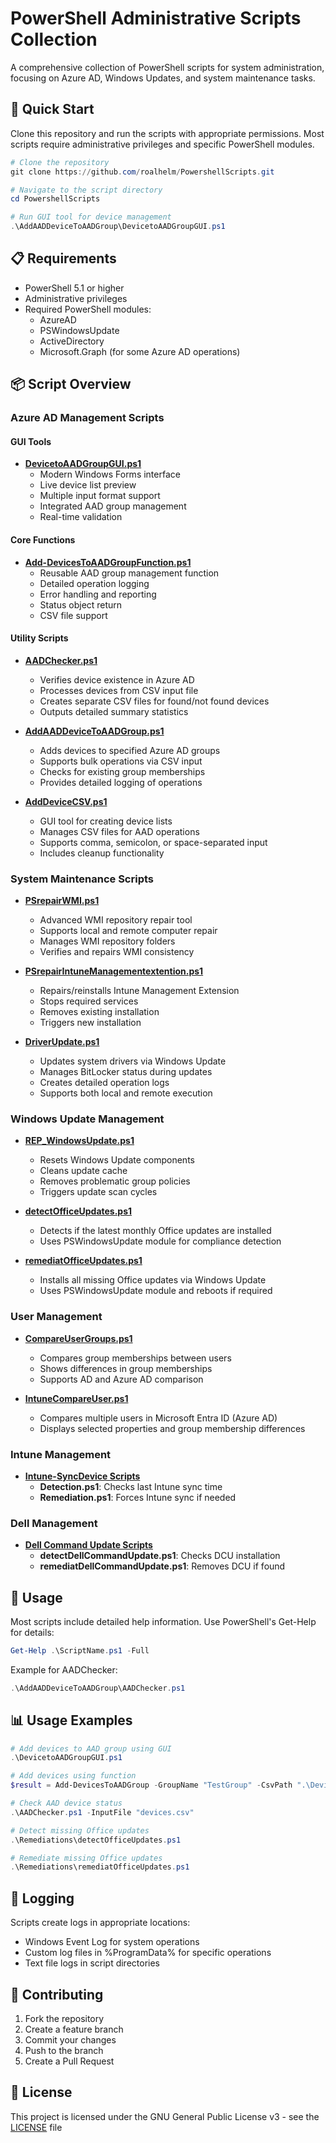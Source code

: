 # PowerShell Administrative Scripts Collection

A comprehensive collection of PowerShell scripts for system administration, focusing on Azure AD, Windows Updates, and system maintenance tasks.

## 🚀 Quick Start

Clone this repository and run the scripts with appropriate permissions. Most scripts require administrative privileges and specific PowerShell modules.

```powershell
# Clone the repository
git clone https://github.com/roalhelm/PowershellScripts.git

# Navigate to the script directory
cd PowershellScripts

# Run GUI tool for device management
.\AddAADDeviceToAADGroup\DevicetoAADGroupGUI.ps1
```

## 📋 Requirements

- PowerShell 5.1 or higher
- Administrative privileges
- Required PowerShell modules:
  - AzureAD
  - PSWindowsUpdate
  - ActiveDirectory
  - Microsoft.Graph (for some Azure AD operations)

## 📦 Script Overview

### Azure AD Management Scripts

#### GUI Tools
- **[DevicetoAADGroupGUI.ps1](AddAADDeviceToAADGroup/DevicetoAADGroupGUI.ps1)**
  - Modern Windows Forms interface
  - Live device list preview
  - Multiple input format support
  - Integrated AAD group management
  - Real-time validation

#### Core Functions
- **[Add-DevicesToAADGroupFunction.ps1](AddAADDeviceToAADGroup/Add-DevicesToAADGroupFunction.ps1)**
  - Reusable AAD group management function
  - Detailed operation logging
  - Error handling and reporting
  - Status object return
  - CSV file support

#### Utility Scripts
- **[AADChecker.ps1](AddAADDeviceToAADGroup/AADChecker.ps1)**
  - Verifies device existence in Azure AD
  - Processes devices from CSV input file
  - Creates separate CSV files for found/not found devices
  - Outputs detailed summary statistics

- **[AddAADDeviceToAADGroup.ps1](AddAADDeviceToAADGroup/AddAADDeviceToAADGroup.ps1)**
  - Adds devices to specified Azure AD groups
  - Supports bulk operations via CSV input
  - Checks for existing group memberships
  - Provides detailed logging of operations

- **[AddDeviceCSV.ps1](AddAADDeviceToAADGroup/AddDeviceCSV.ps1)**
  - GUI tool for creating device lists
  - Manages CSV files for AAD operations
  - Supports comma, semicolon, or space-separated input
  - Includes cleanup functionality

### System Maintenance Scripts

- **[PSrepairWMI.ps1](PSrepairWMI.ps1)**
  - Advanced WMI repository repair tool
  - Supports local and remote computer repair
  - Manages WMI repository folders
  - Verifies and repairs WMI consistency

- **[PSrepairIntuneManagementextention.ps1](PSrepairIntuneManagementextention.ps1)**
  - Repairs/reinstalls Intune Management Extension
  - Stops required services
  - Removes existing installation
  - Triggers new installation

- **[DriverUpdate.ps1](DriverUpdate.ps1)**
  - Updates system drivers via Windows Update
  - Manages BitLocker status during updates
  - Creates detailed operation logs
  - Supports both local and remote execution

### Windows Update Management

- **[REP_WindowsUpdate.ps1](REP_WindowsUpdate.ps1)**
  - Resets Windows Update components
  - Cleans update cache
  - Removes problematic group policies
  - Triggers update scan cycles

- **[detectOfficeUpdates.ps1](Remediations/detectOfficeUpdates.ps1)**
  - Detects if the latest monthly Office updates are installed
  - Uses PSWindowsUpdate module for compliance detection

- **[remediatOfficeUpdates.ps1](Remediations/remediatOfficeUpdates.ps1)**
  - Installs all missing Office updates via Windows Update
  - Uses PSWindowsUpdate module and reboots if required

### User Management

- **[CompareUserGroups.ps1](CompareUserGroups.ps1)**
  - Compares group memberships between users
  - Shows differences in group memberships
  - Supports AD and Azure AD comparison

- **[IntuneCompareUser.ps1](IntuneCompareUser/IntuneCompareUser.ps1)**
  - Compares multiple users in Microsoft Entra ID (Azure AD)
  - Displays selected properties and group membership differences

### Intune Management

- **[Intune-SyncDevice Scripts](Intune-SyncDevice/)**
  - **Detection.ps1**: Checks last Intune sync time
  - **Remediation.ps1**: Forces Intune sync if needed

### Dell Management

- **[Dell Command Update Scripts](Remediations/)**
  - **detectDellCommandUpdate.ps1**: Checks DCU installation
  - **remediatDellCommandUpdate.ps1**: Removes DCU if found

## 🔧 Usage

Most scripts include detailed help information. Use PowerShell's Get-Help for details:

```powershell
Get-Help .\ScriptName.ps1 -Full
```

Example for AADChecker:
```powershell
.\AddAADDeviceToAADGroup\AADChecker.ps1
```

## 📊 Usage Examples

```powershell
# Add devices to AAD group using GUI
.\DevicetoAADGroupGUI.ps1

# Add devices using function
$result = Add-DevicesToAADGroup -GroupName "TestGroup" -CsvPath ".\Devices.csv"

# Check AAD device status
.\AADChecker.ps1 -InputFile "devices.csv"

# Detect missing Office updates
.\Remediations\detectOfficeUpdates.ps1

# Remediate missing Office updates
.\Remediations\remediatOfficeUpdates.ps1
```

## 📝 Logging

Scripts create logs in appropriate locations:
- Windows Event Log for system operations
- Custom log files in %ProgramData% for specific operations
- Text file logs in script directories

## 🤝 Contributing

1. Fork the repository
2. Create a feature branch
3. Commit your changes
4. Push to the branch
5. Create a Pull Request

## 📄 License

This project is licensed under the GNU General Public License v3 - see the [LICENSE](LICENSE) file